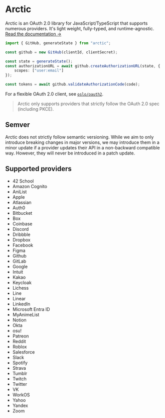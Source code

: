 # Arctic

Arctic is an OAuth 2.0 library for JavaScript/TypeScript that supports numerous providers. It's light weight, fully-typed, and runtime-agnostic. [Read the documentation →](https://arctic.js.org)

```ts
import { GitHub, generateState } from "arctic";

const github = new GitHub(clientId, clientSecret);

const state = generateState();
const authorizationURL = await github.createAuthorizationURL(state, {
	scopes: ["user:email"]
});

const tokens = await github.validateAuthorizationCode(code);
```

For a flexible OAuth 2.0 client, see [`oslo/oauth2`](http://github.com/pilcrowonpaper/oslo).

> Arctic only supports providers that strictly follow the OAuth 2.0 spec (including PKCE).

## Semver

Arctic does not strictly follow semantic versioning. While we aim to only introduce breaking changes in major versions, we may introduce them in a minor update if a provider updates their API in a non-backward compatible way. However, they will never be introduced in a patch update.

## Supported providers
- 42 School
- Amazon Cognito
- AniList
- Apple
- Atlassian
- Auth0
- Bitbucket
- Box
- Coinbase
- Discord
- Dribbble
- Dropbox
- Facebook
- Figma
- Github
- GitLab
- Google
- Intuit
- Kakao
- Keycloak
- Lichess
- Line
- Linear
- LinkedIn
- Microsoft Entra ID
- MyAnimeList
- Notion
- Okta
- osu!
- Patreon
- Reddit
- Roblox
- Salesforce
- Slack
- Spotify
- Strava
- Tumblr
- Twitch
- Twitter
- VK
- WorkOS
- Yahoo
- Yandex
- Zoom
